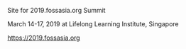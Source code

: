 Site for 2019.fossasia.org Summit

March 14-17, 2019 at Lifelong Learning Institute, Singapore

https://2019.fossasia.org
